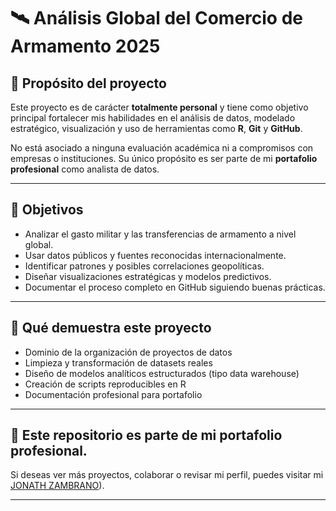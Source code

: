 # 🛰️ Análisis Global del Comercio de Armamento 2025

## 📌 Propósito del proyecto

Este proyecto es de carácter **totalmente personal** y tiene como objetivo principal fortalecer mis habilidades en el análisis de datos, modelado estratégico, visualización y uso de herramientas como **R**, **Git** y **GitHub**.  

No está asociado a ninguna evaluación académica ni a compromisos con empresas o instituciones. Su único propósito es ser parte de mi **portafolio profesional** como analista de datos.

---

## 🎯 Objetivos

- Analizar el gasto militar y las transferencias de armamento a nivel global.
- Usar datos públicos y fuentes reconocidas internacionalmente.
- Identificar patrones y posibles correlaciones geopolíticas.
- Diseñar visualizaciones estratégicas y modelos predictivos.
- Documentar el proceso completo en GitHub siguiendo buenas prácticas.

---

## 🧠 Qué demuestra este proyecto

- Dominio de la organización de proyectos de datos
- Limpieza y transformación de datasets reales
- Diseño de modelos analíticos estructurados (tipo data warehouse)
- Creación de scripts reproducibles en R
- Documentación profesional para portafolio

---

## 🔗 Este repositorio es parte de mi portafolio profesional.  
Si deseas ver más proyectos, colaborar o revisar mi perfil, puedes visitar mi [JONATH ZAMBRANO](https://github.com/jonathz939)).

---
